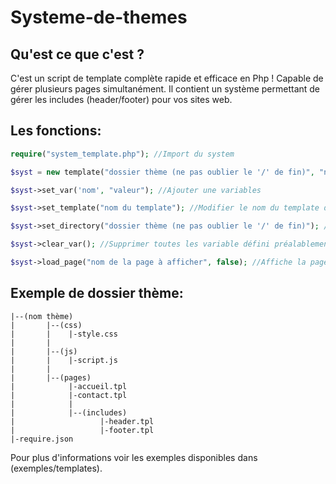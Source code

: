 # Systeme-de-themes

## Qu'est ce que c'est ?
C'est un script de template complète rapide et efficace en Php ! Capable de gérer plusieurs pages simultanément. Il contient un système permettant de gérer les includes (header/footer) pour vos sites web.

## Les fonctions:

```php
require("system_template.php"); //Import du system

$syst = new template("dossier thème (ne pas oublier le '/' de fin)", "nom du template"); //Utilisation de la classe plus configuration de base

$syst->set_var('nom', "valeur"); //Ajouter une variables

$syst->set_template("nom du template"); //Modifier le nom du template défini préalablement

$syst->set_directory("dossier thème (ne pas oublier le '/' de fin)"); //Modifier le dossier thème défini préalablement

$syst->clear_var(); //Supprimer toutes les variable défini préalablement

$syst->load_page("nom de la page à afficher", false); //Affiche la page demandé, le paramètre boolean est le prise en compte ou pas des includes (header/footer)
```

## Exemple de dossier thème:
```
|--(nom thème)
|		|--(css)
|		|    |-style.css
|		|
|		|--(js)
|		|    |-script.js
|		|
|		|--(pages)
|		     |-accueil.tpl
|            |-contact.tpl
|            |
|		     |--(includes)
|		            |-header.tpl
|		            |-footer.tpl
|-require.json
```
Pour plus d'informations voir les exemples disponibles dans (exemples/templates).